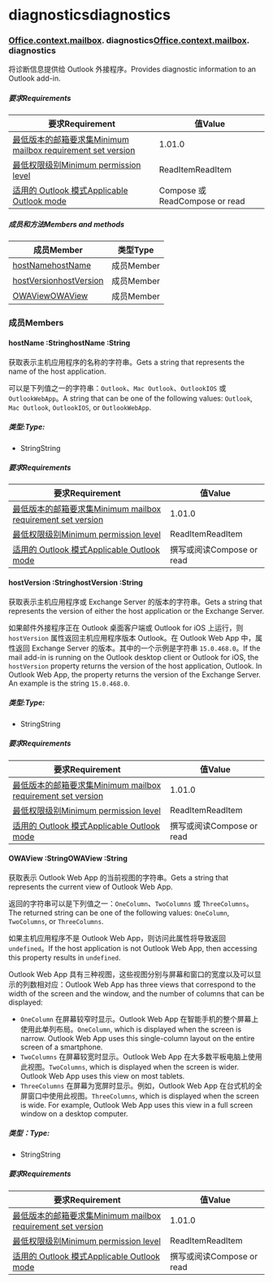 
# <a name="diagnostics"></a><span data-ttu-id="4d082-101">diagnostics</span><span class="sxs-lookup"><span data-stu-id="4d082-101">diagnostics</span></span>

### <span data-ttu-id="4d082-p101">[Office](Office.md)[.context](Office.context.md)[.mailbox](Office.context.mailbox.md). diagnostics</span><span class="sxs-lookup"><span data-stu-id="4d082-p101">[Office](Office.md)[.context](Office.context.md)[.mailbox](Office.context.mailbox.md). diagnostics</span></span>

<span data-ttu-id="4d082-104">将诊断信息提供给 Outlook 外接程序。</span><span class="sxs-lookup"><span data-stu-id="4d082-104">Provides diagnostic information to an Outlook add-in.</span></span>

##### <a name="requirements"></a><span data-ttu-id="4d082-105">要求</span><span class="sxs-lookup"><span data-stu-id="4d082-105">Requirements</span></span>

|<span data-ttu-id="4d082-106">要求</span><span class="sxs-lookup"><span data-stu-id="4d082-106">Requirement</span></span>| <span data-ttu-id="4d082-107">值</span><span class="sxs-lookup"><span data-stu-id="4d082-107">Value</span></span>|
|---|---|
|[<span data-ttu-id="4d082-108">最低版本的邮箱要求集</span><span class="sxs-lookup"><span data-stu-id="4d082-108">Minimum mailbox requirement set version</span></span>](/javascript/office/requirement-sets/outlook-api-requirement-sets)| <span data-ttu-id="4d082-109">1.0</span><span class="sxs-lookup"><span data-stu-id="4d082-109">1.0</span></span>|
|[<span data-ttu-id="4d082-110">最低权限级别</span><span class="sxs-lookup"><span data-stu-id="4d082-110">Minimum permission level</span></span>](https://docs.microsoft.com/outlook/add-ins/understanding-outlook-add-in-permissions)| <span data-ttu-id="4d082-111">ReadItem</span><span class="sxs-lookup"><span data-stu-id="4d082-111">ReadItem</span></span>|
|[<span data-ttu-id="4d082-112">适用的 Outlook 模式</span><span class="sxs-lookup"><span data-stu-id="4d082-112">Applicable Outlook mode</span></span>](https://docs.microsoft.com/outlook/add-ins/#extension-points)| <span data-ttu-id="4d082-113">Compose 或 Read</span><span class="sxs-lookup"><span data-stu-id="4d082-113">Compose or read</span></span>|

##### <a name="members-and-methods"></a><span data-ttu-id="4d082-114">成员和方法</span><span class="sxs-lookup"><span data-stu-id="4d082-114">Members and methods</span></span>

| <span data-ttu-id="4d082-115">成员</span><span class="sxs-lookup"><span data-stu-id="4d082-115">Member</span></span> | <span data-ttu-id="4d082-116">类型</span><span class="sxs-lookup"><span data-stu-id="4d082-116">Type</span></span> |
|--------|------|
| [<span data-ttu-id="4d082-117">hostName</span><span class="sxs-lookup"><span data-stu-id="4d082-117">hostName</span></span>](#hostname-string) | <span data-ttu-id="4d082-118">成员</span><span class="sxs-lookup"><span data-stu-id="4d082-118">Member</span></span> |
| [<span data-ttu-id="4d082-119">hostVersion</span><span class="sxs-lookup"><span data-stu-id="4d082-119">hostVersion</span></span>](#hostversion-string) | <span data-ttu-id="4d082-120">成员</span><span class="sxs-lookup"><span data-stu-id="4d082-120">Member</span></span> |
| [<span data-ttu-id="4d082-121">OWAView</span><span class="sxs-lookup"><span data-stu-id="4d082-121">OWAView</span></span>](#owaview-string) | <span data-ttu-id="4d082-122">成员</span><span class="sxs-lookup"><span data-stu-id="4d082-122">Member</span></span> |

### <a name="members"></a><span data-ttu-id="4d082-123">成员</span><span class="sxs-lookup"><span data-stu-id="4d082-123">Members</span></span>

####  <a name="hostname-string"></a><span data-ttu-id="4d082-124">hostName :String</span><span class="sxs-lookup"><span data-stu-id="4d082-124">hostName :String</span></span>

<span data-ttu-id="4d082-125">获取表示主机应用程序的名称的字符串。</span><span class="sxs-lookup"><span data-stu-id="4d082-125">Gets a string that represents the name of the host application.</span></span>

<span data-ttu-id="4d082-126">可以是下列值之一的字符串：`Outlook`、`Mac Outlook`、`OutlookIOS` 或 `OutlookWebApp`。</span><span class="sxs-lookup"><span data-stu-id="4d082-126">A string that can be one of the following values: `Outlook`, `Mac Outlook`, `OutlookIOS`, or `OutlookWebApp`.</span></span>

##### <a name="type"></a><span data-ttu-id="4d082-127">类型:</span><span class="sxs-lookup"><span data-stu-id="4d082-127">Type:</span></span>

*   <span data-ttu-id="4d082-128">String</span><span class="sxs-lookup"><span data-stu-id="4d082-128">String</span></span>

##### <a name="requirements"></a><span data-ttu-id="4d082-129">要求</span><span class="sxs-lookup"><span data-stu-id="4d082-129">Requirements</span></span>

|<span data-ttu-id="4d082-130">要求</span><span class="sxs-lookup"><span data-stu-id="4d082-130">Requirement</span></span>| <span data-ttu-id="4d082-131">值</span><span class="sxs-lookup"><span data-stu-id="4d082-131">Value</span></span>|
|---|---|
|[<span data-ttu-id="4d082-132">最低版本的邮箱要求集</span><span class="sxs-lookup"><span data-stu-id="4d082-132">Minimum mailbox requirement set version</span></span>](/javascript/office/requirement-sets/outlook-api-requirement-sets)| <span data-ttu-id="4d082-133">1.0</span><span class="sxs-lookup"><span data-stu-id="4d082-133">1.0</span></span>|
|[<span data-ttu-id="4d082-134">最低权限级别</span><span class="sxs-lookup"><span data-stu-id="4d082-134">Minimum permission level</span></span>](https://docs.microsoft.com/outlook/add-ins/understanding-outlook-add-in-permissions)| <span data-ttu-id="4d082-135">ReadItem</span><span class="sxs-lookup"><span data-stu-id="4d082-135">ReadItem</span></span>|
|[<span data-ttu-id="4d082-136">适用的 Outlook 模式</span><span class="sxs-lookup"><span data-stu-id="4d082-136">Applicable Outlook mode</span></span>](https://docs.microsoft.com/outlook/add-ins/#extension-points)| <span data-ttu-id="4d082-137">撰写或阅读</span><span class="sxs-lookup"><span data-stu-id="4d082-137">Compose or read</span></span>|

####  <a name="hostversion-string"></a><span data-ttu-id="4d082-138">hostVersion :String</span><span class="sxs-lookup"><span data-stu-id="4d082-138">hostVersion :String</span></span>

<span data-ttu-id="4d082-139">获取表示主机应用程序或 Exchange Server 的版本的字符串。</span><span class="sxs-lookup"><span data-stu-id="4d082-139">Gets a string that represents the version of either the host application or the Exchange Server.</span></span>

<span data-ttu-id="4d082-p102">如果邮件外接程序正在 Outlook 桌面客户端或 Outlook for iOS 上运行，则 `hostVersion` 属性返回主机应用程序版本 Outlook。在 Outlook Web App 中，属性返回 Exchange Server 的版本。其中的一个示例是字符串 `15.0.468.0`。</span><span class="sxs-lookup"><span data-stu-id="4d082-p102">If the mail add-in is running on the Outlook desktop client or Outlook for iOS, the `hostVersion` property returns the version of the host application, Outlook. In Outlook Web App, the property returns the version of the Exchange Server. An example is the string `15.0.468.0`.</span></span>

##### <a name="type"></a><span data-ttu-id="4d082-143">类型:</span><span class="sxs-lookup"><span data-stu-id="4d082-143">Type:</span></span>

*   <span data-ttu-id="4d082-144">String</span><span class="sxs-lookup"><span data-stu-id="4d082-144">String</span></span>

##### <a name="requirements"></a><span data-ttu-id="4d082-145">要求</span><span class="sxs-lookup"><span data-stu-id="4d082-145">Requirements</span></span>

|<span data-ttu-id="4d082-146">要求</span><span class="sxs-lookup"><span data-stu-id="4d082-146">Requirement</span></span>| <span data-ttu-id="4d082-147">值</span><span class="sxs-lookup"><span data-stu-id="4d082-147">Value</span></span>|
|---|---|
|[<span data-ttu-id="4d082-148">最低版本的邮箱要求集</span><span class="sxs-lookup"><span data-stu-id="4d082-148">Minimum mailbox requirement set version</span></span>](/javascript/office/requirement-sets/outlook-api-requirement-sets)| <span data-ttu-id="4d082-149">1.0</span><span class="sxs-lookup"><span data-stu-id="4d082-149">1.0</span></span>|
|[<span data-ttu-id="4d082-150">最低权限级别</span><span class="sxs-lookup"><span data-stu-id="4d082-150">Minimum permission level</span></span>](https://docs.microsoft.com/outlook/add-ins/understanding-outlook-add-in-permissions)| <span data-ttu-id="4d082-151">ReadItem</span><span class="sxs-lookup"><span data-stu-id="4d082-151">ReadItem</span></span>|
|[<span data-ttu-id="4d082-152">适用的 Outlook 模式</span><span class="sxs-lookup"><span data-stu-id="4d082-152">Applicable Outlook mode</span></span>](https://docs.microsoft.com/outlook/add-ins/#extension-points)| <span data-ttu-id="4d082-153">撰写或阅读</span><span class="sxs-lookup"><span data-stu-id="4d082-153">Compose or read</span></span>|

####  <a name="owaview-string"></a><span data-ttu-id="4d082-154">OWAView :String</span><span class="sxs-lookup"><span data-stu-id="4d082-154">OWAView :String</span></span>

<span data-ttu-id="4d082-155">获取表示 Outlook Web App 的当前视图的字符串。</span><span class="sxs-lookup"><span data-stu-id="4d082-155">Gets a string that represents the current view of Outlook Web App.</span></span>

<span data-ttu-id="4d082-156">返回的字符串可以是下列值之一：`OneColumn`、`TwoColumns` 或 `ThreeColumns`。</span><span class="sxs-lookup"><span data-stu-id="4d082-156">The returned string can be one of the following values: `OneColumn`, `TwoColumns`, or `ThreeColumns`.</span></span>

<span data-ttu-id="4d082-157">如果主机应用程序不是 Outlook Web App，则访问此属性将导致返回 `undefined`。</span><span class="sxs-lookup"><span data-stu-id="4d082-157">If the host application is not Outlook Web App, then accessing this property results in `undefined`.</span></span>

<span data-ttu-id="4d082-158">Outlook Web App 具有三种视图，这些视图分别与屏幕和窗口的宽度以及可以显示的列数相对应：</span><span class="sxs-lookup"><span data-stu-id="4d082-158">Outlook Web App has three views that correspond to the width of the screen and the window, and the number of columns that can be displayed:</span></span>

*   <span data-ttu-id="4d082-p103">`OneColumn` 在屏幕较窄时显示。Outlook Web App 在智能手机的整个屏幕上使用此单列布局。</span><span class="sxs-lookup"><span data-stu-id="4d082-p103">`OneColumn`, which is displayed when the screen is narrow. Outlook Web App uses this single-column layout on the entire screen of a smartphone.</span></span>
*   <span data-ttu-id="4d082-p104">`TwoColumns` 在屏幕较宽时显示。Outlook Web App 在大多数平板电脑上使用此视图。</span><span class="sxs-lookup"><span data-stu-id="4d082-p104">`TwoColumns`, which is displayed when the screen is wider. Outlook Web App uses this view on most tablets.</span></span>
*   <span data-ttu-id="4d082-p105">`ThreeColumns` 在屏幕为宽屏时显示。例如，Outlook Web App 在台式机的全屏窗口中使用此视图。</span><span class="sxs-lookup"><span data-stu-id="4d082-p105">`ThreeColumns`, which is displayed when the screen is wide. For example, Outlook Web App uses this view in a full screen window on a desktop computer.</span></span>

##### <a name="type"></a><span data-ttu-id="4d082-165">类型：</span><span class="sxs-lookup"><span data-stu-id="4d082-165">Type:</span></span>

*   <span data-ttu-id="4d082-166">String</span><span class="sxs-lookup"><span data-stu-id="4d082-166">String</span></span>

##### <a name="requirements"></a><span data-ttu-id="4d082-167">要求</span><span class="sxs-lookup"><span data-stu-id="4d082-167">Requirements</span></span>

|<span data-ttu-id="4d082-168">要求</span><span class="sxs-lookup"><span data-stu-id="4d082-168">Requirement</span></span>| <span data-ttu-id="4d082-169">值</span><span class="sxs-lookup"><span data-stu-id="4d082-169">Value</span></span>|
|---|---|
|[<span data-ttu-id="4d082-170">最低版本的邮箱要求集</span><span class="sxs-lookup"><span data-stu-id="4d082-170">Minimum mailbox requirement set version</span></span>](/javascript/office/requirement-sets/outlook-api-requirement-sets)| <span data-ttu-id="4d082-171">1.0</span><span class="sxs-lookup"><span data-stu-id="4d082-171">1.0</span></span>|
|[<span data-ttu-id="4d082-172">最低权限级别</span><span class="sxs-lookup"><span data-stu-id="4d082-172">Minimum permission level</span></span>](https://docs.microsoft.com/outlook/add-ins/understanding-outlook-add-in-permissions)| <span data-ttu-id="4d082-173">ReadItem</span><span class="sxs-lookup"><span data-stu-id="4d082-173">ReadItem</span></span>|
|[<span data-ttu-id="4d082-174">适用的 Outlook 模式</span><span class="sxs-lookup"><span data-stu-id="4d082-174">Applicable Outlook mode</span></span>](https://docs.microsoft.com/outlook/add-ins/#extension-points)| <span data-ttu-id="4d082-175">撰写或阅读</span><span class="sxs-lookup"><span data-stu-id="4d082-175">Compose or read</span></span>|
